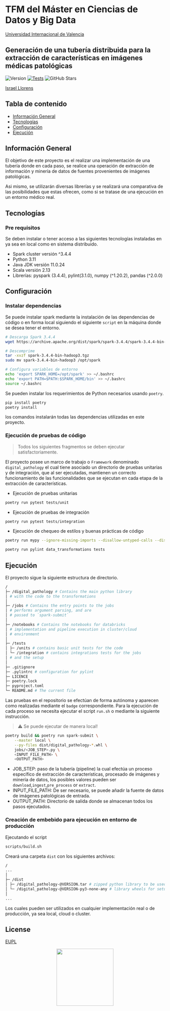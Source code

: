# TFM del Máster en Ciencias de Datos y Big Data

[Universidad Internacional de Valencia](https://www.viu.es)

## Generación de una tubería distribuida para la extracción de características en imágenes médicas patológicas

<!-- ![Tests](https://img.shields.io/badge/tests-100%25%20passing-brightgreen) -->
![Version](https://img.shields.io/badge/version-1.0.0-blue)
[![Tests](https://github.com/sanchezis/MU-Big-Data-and-Data-Science-Image-Pathology-Pipeline/actions/workflows/tests.yml/badge.svg)](https://github.com/sanchezis/MU-Big-Data-and-Data-Science-Image-Pathology-Pipeline/actions/workflows/tests.yml)
![GitHub Stars](https://img.shields.io/github/stars/sanchezis/MU-Big-Data-and-Data-Science-Image-Pathology-Pipeline?logo=github&color=yellow)

<!--
<img src="https://oncampus.universidadviu.com/sites/viu/files/logo_crespon_0.png" width="100" />
-->

[Israel Llorens](https://www.linkedin.com/in/israel-llorens/)

## Tabla de contenido

* [Información General](#información-general)
* [Tecnologías](#tecnologías)
* [Configuración](#configuración)
* [Ejecución](#ejecución)

## Información General

El objetivo de este proyecto es el realizar una implementación de una tubería donde en cada paso, se realice una operación de extracción de información y minería de datos de fuentes provenientes de imágenes patológicas.

Asi mismo, se utilizarán diversas librerías y se realizará una comparativa de las posibilidades que estas ofrecen, como si se tratase de una ejecución en un entorno médico real.

## Tecnologías

### Pre requisitos

Se deben instalar o tener acceso a las siguientes tecnologías instaladas en ya sea en local como en sistema distribuido.

* Spark cluster versión ^3.4.4
* Python 3.11
* Java JDK versión 11.0.24
* Scala versión 2.13
* Librerías: pyspark (3.4.4), pylint(3.1.0), numpy (^1.20.2), pandas (^2.0.0)

## Configuración

### Instalar dependencias

Se puede instalar spark mediante la instalación de las dependencias de código o en forma local siguiendo el siguiente `script` en la máquina donde se desea tener el entorno.

```bash
# Descarga Spark 3.4.4
wget https://archive.apache.org/dist/spark/spark-3.4.4/spark-3.4.4-bin-hadoop3.tgz

# Descomprime
tar -xvzf spark-3.4.4-bin-hadoop3.tgz
sudo mv spark-3.4.4-bin-hadoop3 /opt/spark

# Configura variables de entorno
echo 'export SPARK_HOME=/opt/spark' >> ~/.bashrc
echo 'export PATH=$PATH:$SPARK_HOME/bin' >> ~/.bashrc
source ~/.bashrc
```

Se pueden instalar los requerimientos de Python necesarios usando `poetry`.

```bash
pip install poetry
poetry install
```

los comandos instalarán todas las dependencias utilizadas en este proyecto.

### Ejecución de pruebas de código

 > Todos los siguientes fragmentos se deben ejecutar satisfactoriamente.

El proyecto posee un marco de trabajo o `Framework` denominado `digital_pathology` el cual tiene asociado un directorio de pruebas unitarias y de integración, que al ser ejecutadas, mantienen un correcto funcionamiento de las funcionalidades que se ejecutan en cada etapa de la extracción de características.

* Ejecución de pruebas unitarias

```bash
poetry run pytest tests/unit
```

* Ejecución de pruebas de integración

```bash
poetry run pytest tests/integration
```

* Ejecución de chequeo de estilos y buenas prácticas de código

```bash
poetry run mypy --ignore-missing-imports --disallow-untyped-calls --disallow-untyped-defs --disallow-incomplete-defs digital_pathology tests

poetry run pylint data_transformations tests
```

## Ejecución

El proyecto sigue la siguiente estructura de directorio.

```bash
/
├─ /digital_pathology # Contains the main python library
│ # with the code to the transformations
│
├─ /jobs # Contains the entry points to the jobs
│ # performs argument parsing, and are
│ # passed to `spark-submit`
│
├─ /notebooks # Contains the notebooks for databricks
│ # implementation and pipeline execution in cluster/cloud
│ # environment
│
├─ /tests
│ ├─ /units # contains basic unit tests for the code
│ └─ /integration # contains integrations tests for the jobs
│ # and the setup
│
├─ .gitignore
├─ .pylintrc # configuration for pylint
├─ LICENCE
├─ poetry.lock
├─ pyproject.toml
└─ README.md # The current file
```

Las pruebas en el repositorio se efectúan de forma autónoma y aparecen como realizadas mediante el `badge` correspondiente. Para la ejecución de cada proceso se necesita ejecutar el script `run.sh` o mediante la siguiente instrucción.

> ⚠️ Se puede ejecutar de manera local!

```bash
poetry build && poetry run spark-submit \
    --master local \
    --py-files dist/digital_pathology-*.whl \
    jobs/<JOB_STEP>.py \
    <INPUT_FILE_PATH> \
    <OUTPUT_PATH>
```

* JOB_STEP: paso de la tubería (pipeline) la cual efectúa un proceso específico de extracción de características, procesado de imágenes y minería de datos, los posibles valores pueden ser `download`,`ingest`,`pre_process` or `extract`.
* INPUT_FILE_PATH: De ser necesario, se puede añadir la fuente de datos de imágenes patológicas de entrada.
* OUTPUT_PATH: Directorio de salida donde se almacenan todos los pasos ejecutados.

### Creación de embebido para ejecución en entorno de producción

Ejecutando el script

```bash
scripts/build.sh
```

Creará una carpeta `dist` con los siguientes archivos:

```bash
/
...
│
├─ /dist
│ ├─ /digital_pathology-@VERSION.tar # zipped python library to be used for executors
│ └─ /digital_pathology-@VERSION-py3-none-any # library wheels for setup and installation
│
...
```

Los cuales pueden ser utilizados en cualquier implementación real o de producción, ya sea local, cloud o cluster.

## License

<!-- [MIT](https://choosealicense.com/licenses/mit/) -->
[EUPL](https://raw.githubusercontent.com/sanchezis/MU-Big-Data-and-Data-Science-Image-Pathology-Pipeline/refs/heads/main/LICENSE)

<p align="center">
<img src="https://www.universidadviu.com/sites/universidadviu.com/themes/custom/universidadviu_com/logo.webp" width="180" />
</p>
